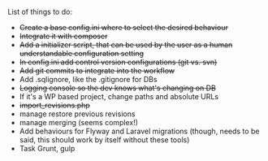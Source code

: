 List of things to do:
* ~~Create a base config.ini where to select the desired behaviour~~
* ~~Integrate it with composer~~
* ~~Add a initializer script, that can be used by the user as a human understandable configuration setting~~
* ~~In config.ini add control version configurations (git vs. svn)~~
* ~~Add git commits to integrate into the workflow~~
* Add .sqlignore, like the .gitignore for DBs
* ~~Logging console so the dev knows what's changing on DB~~
* If it's a WP based project, change paths and absolute URLs
* ~~import_revisions.php~~
* manage restore previous revisions
* manage merging (seems complex!)
* Add behaviours for Flyway and Laravel migrations (though, needs to be said, this should work by itself without these tools)
* Task Grunt, gulp